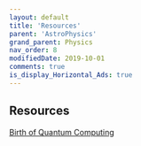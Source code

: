 ```yaml
---
layout: default
title: 'Resources'
parent: 'AstroPhysics'
grand_parent: Physics
nav_order: 8
modifiedDate: 2019-10-01
comments: true
is_display_Horizontal_Ads: true
---
```


## Resources

[Birth of Quantum Computing](https://medium.com/quantum1net/richard-feynman-and-the-birth-of-quantum-computing-6fe4a0f5fcc7)  
